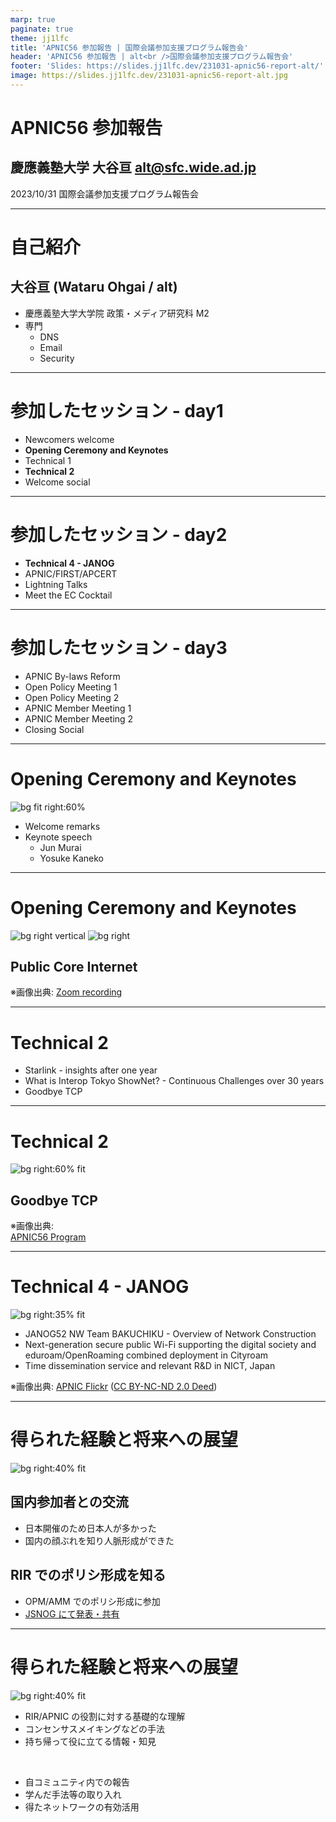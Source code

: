 ```yaml
---
marp: true
paginate: true
theme: jj1lfc
title: 'APNIC56 参加報告 | 国際会議参加支援プログラム報告会'
header: 'APNIC56 参加報告 | alt<br />国際会議参加支援プログラム報告会'
footer: 'Slides: https://slides.jj1lfc.dev/231031-apnic56-report-alt/'
image: https://slides.jj1lfc.dev/231031-apnic56-report-alt.jpg
---
```


# APNIC56 参加報告

## 慶應義塾大学 大谷亘 alt@sfc.wide.ad.jp

2023/10/31 国際会議参加支援プログラム報告会

---

# 自己紹介

## 大谷亘 (Wataru Ohgai / alt)

- 慶應義塾大学大学院 政策・メディア研究科 M2
- 専門
  - DNS
  - Email
  - Security

---

# 参加したセッション - day1

- Newcomers welcome
- **Opening Ceremony and Keynotes**
- Technical 1
- **Technical 2**
- Welcome social

---

# 参加したセッション - day2

- **Technical 4 - JANOG**
- APNIC/FIRST/APCERT
- Lightning Talks
- Meet the EC Cocktail

---

# 参加したセッション - day3

- APNIC By-laws Reform
- Open Policy Meeting 1
- Open Policy Meeting 2
- APNIC Member Meeting 1
- APNIC Member Meeting 2
- Closing Social

---

# Opening Ceremony and Keynotes

![bg fit right:60%](./images/231031-jun.JPG)

- Welcome remarks
- Keynote speech
  - Jun Murai
  - Yosuke Kaneko

---

# Opening Ceremony and Keynotes

![bg right vertical](./images/231031-jun-slide1.png)
![bg right](./images/231031-jun-slide2.png)

## Public Core Internet

※画像出典: [Zoom recording](https://apnic.zoom.us/rec/share/Y27Q63j_OfDzxLj1vQh9G4XazoGn-CwocwgOLC-iY4ZCr5VDTnuX6-o26qRH0TF0.DxiOohRiiqm7lQk4)

---

# Technical 2

- Starlink - insights after one year
- What is Interop Tokyo ShowNet? - Continuous Challenges over 30 years
- Goodbye TCP

---

# Technical 2

![bg right:60% fit](./images/231031-geoff-slide.png)

## Goodbye TCP

※画像出典:  
[APNIC56 Program](https://conference.apnic.net/56/assets/files/APJS642/2023-09-12-apnic-tcp_1694481341.pdf)

---

# Technical 4 - JANOG

![bg right:35% fit](./images/231031-speaking-alt.jpg)

- JANOG52 NW Team BAKUCHIKU - Overview of Network Construction
- Next-generation secure public Wi-Fi supporting the digital society and eduroam/OpenRoaming combined deployment in Cityroam
- Time dissemination service and relevant R&D in NICT, Japan

※画像出典: [APNIC Flickr](https://www.flickr.com/photos/apnic/53184599280/in/album-72177720311127255/) ([CC BY-NC-ND 2.0 Deed](https://creativecommons.org/licenses/by-nc-nd/2.0))

---

# 得られた経験と将来への展望

![bg right:40% fit](./images/231031-apnic-voting.png)

## 国内参加者との交流

- 日本開催のため日本人が多かった
- 国内の顔ぶれを知り人脈形成ができた

## RIR でのポリシ形成を知る

- OPM/AMM でのポリシ形成に参加
- [JSNOG にて発表・共有](https://slides.jj1lfc.dev/230916-jsnog-lt-2-alt)

---

# 得られた経験と将来への展望

![bg right:40% fit](./images/231031-nanog.jpeg)

- RIR/APNIC の役割に対する基礎的な理解
- コンセンサスメイキングなどの手法
- 持ち帰って役に立てる情報・知見

<br />

- 自コミュニティ内での報告
- 学んだ手法等の取り入れ
- 得たネットワークの有効活用
